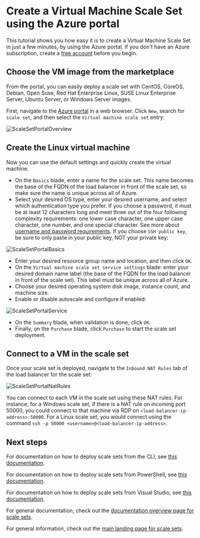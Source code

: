 <properties
    pageTitle="Create a Virtual Machine Scale Set using the Azure portal | Azure"
    description="Deploy scale sets using Azure portal."
    keywords="virtual machine scale sets"
    services="virtual-machine-scale-sets"
    documentationcenter=""
    author="gatneil"
    manager="madhana"
    editor="tysonn"
    tags="azure-resource-manager" />
<tags
    ms.assetid="9c1583f0-bcc7-4b51-9d64-84da76de1fda"
    ms.service="virtual-machine-scale-sets"
    ms.workload="infrastructure-services"
    ms.tgt_pltfrm="vm"
    ms.devlang="na"
    ms.topic="article"
    ms.date="09/15/2016"
    wacn.date=""
    ms.author="gatneil" />

# Create a Virtual Machine Scale Set using the Azure portal
This tutorial shows you how easy it is to create a Virtual Machine Scale Set in just a few minutes, by using the Azure portal. If you don't have an Azure subscription, create a [free account](https://azure.microsoft.com/free/) before you begin.

## Choose the VM image from the marketplace
From the portal, you can easily deploy a scale set with CentOS, CoreOS, Debian, Open Suse, Red Hat Enterprise Linux, SUSE Linux Enterprise Server, Ubuntu Server, or Windows Server images.

First, navigate to the [Azure portal](https://portal.azure.cn) in a web browser. Click `New`, search for `scale set`, and then select the `Virtual machine scale set` entry:

![ScaleSetPortalOverview](./media/virtual-machine-scale-sets-portal-create/ScaleSetPortalOverview.PNG)

## Create the Linux virtual machine
Now you can use the default settings and quickly create the virtual machine.

* On the `Basics` blade, enter a name for the scale set. This name becomes the base of the FQDN of the load balancer in front of the scale set, so make sure the name is unique across all of Azure.
* Select your desired OS type, enter your desired username, and select which authentication type you prefer. If you choose a password, it must be at least 12 characters long and meet three out of the four following complexity requirements: one lower case character, one upper case character, one number, and one special character. See more about [username and password requirements](/documentation/articles/virtual-machines-windows-faq/#what-are-the-username-requirements-when-creating-a-vm). If you choose `SSH public key`, be sure to only paste in your public key, NOT your private key:

![ScaleSetPortalBasics](./media/virtual-machine-scale-sets-portal-create/ScaleSetPortalBasics.PNG)

* Enter your desired resource group name and location, and then click `OK`.
* On the `Virtual machine scale set service settings` blade: enter your desired domain name label (the base of the FQDN for the load balancer in front of the scale set). This label must be unique across all of Azure.
* Choose your desired operating system disk image, instance count, and machine size.
* Enable or disable autoscale and configure if enabled:

![ScaleSetPortalService](./media/virtual-machine-scale-sets-portal-create/ScaleSetPortalService.PNG)

* On the `Summary` blade, when validation is done, click `OK`.
* Finally, on the `Purchase` blade, click `Purchase` to start the scale set deployment.

## Connect to a VM in the scale set
Once your scale set is deployed, navigate to the `Inbound NAT Rules` tab of the load balancer for the scale set:

![ScaleSetPortalNatRules](./media/virtual-machine-scale-sets-portal-create/ScaleSetPortalNatRules.PNG)

You can connect to each VM in the scale set using these NAT rules. For instance, for a Windows scale set, if there is a NAT rule on incoming port 50000, you could connect to that machine via RDP on `<load-balancer-ip-address>:50000`. For a Linux scale set, you would connect using the command `ssh -p 50000 <username>@<load-balancer-ip-address>`.

## Next steps
For documentation on how to deploy scale sets from the CLI, see [this documentation](/documentation/articles/virtual-machine-scale-sets-cli-quick-create/).

For documentation on how to deploy scale sets from PowerShell, see [this documentation](/documentation/articles/virtual-machine-scale-sets-windows-create/).

For documentation on how to deploy scale sets from Visual Studio, see [this documentation](/documentation/articles/virtual-machine-scale-sets-vs-create/).

For general documentation, check out the [documentation overview page for scale sets](/documentation/articles/virtual-machine-scale-sets-overview/).

For general information, check out the [main landing page for scale sets](/home/features/virtual-machine-scale-sets/).

